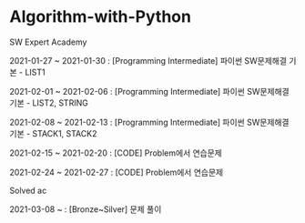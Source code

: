 # Algorithm-with-Python

SW Expert Academy

2021-01-27 ~ 2021-01-30 : [Programming Intermediate] 파이썬 SW문제해결 기본 - LIST1

2021-02-01 ~ 2021-02-06 : [Programming Intermediate] 파이썬 SW문제해결 기본 - LIST2, STRING

2021-02-08 ~ 2021-02-13 : [Programming Intermediate] 파이썬 SW문제해결 기본 - STACK1, STACK2

2021-02-15 ~ 2021-02-20 : [CODE] Problem에서 연습문제 

2021-02-24 ~ 2021-02-27 : [CODE] Problem에서 연습문제 

Solved ac

2021-03-08 ~ : [Bronze~Silver] 문제 풀이
